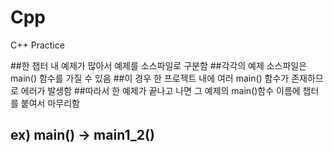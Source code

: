 # Cpp
C++ Practice

##한 챕터 내 예제가 많아서 예제를 소스파일로 구분함
##각각의 예제 소스파일은 main() 함수를 가질 수 있음
##이 경우 한 프로젝트 내에 여러 main() 함수가 존재하므로 에러가 발생함
##따라서 한 예제가 끝나고 나면 그 예제의 main()함수 이름에 챕터를 붙여서 마무리함
##  ex) main() -> main1_2()
